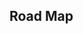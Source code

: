 ## Road Map

<iframe
  :src="$withBase('/binary-exponentiation.html')"
  width="100%"
  height="800"
  frameborder="0"
  scrolling="No"
  leftmargin="0"
  topmargin="0"
/>

## 快速幂

快速求 $a^k \bmod p$ 的结果；时间复杂度 为 $O(logk)$

## 原理

预处理得到

$a^{2^0} \bmod p$

$a^{2^1} \bmod p$

$a^{2^2} \bmod p$

...

$a^{2^{logk}} \bmod p$

可以把 $a^k$ 看做是 $a^{2^{x_1}} \times a^{2^{x_2}} \times a^{2^{x_3}} \times ...$

也就是把 $k$ 分解成 $2^{x_1} + 2^{x_2} + 2^{x_3} + ... $ 的形式

## 代码实现

求$a^k \bmod p$

```cpp
int qmi(int a, int k, int p)
{
    int res = 1 % p;
    while (k)
    {
        if (k & 1) res = (LL)res * a % p;
        a = (LL)a * a % p;
        k >>= 1;
    }
    return res;
}
```

